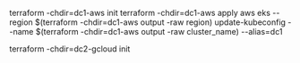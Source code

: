 terraform -chdir=dc1-aws init
terraform -chdir=dc1-aws apply
aws eks --region $(terraform -chdir=dc1-aws output -raw region) update-kubeconfig --name $(terraform -chdir=dc1-aws output -raw cluster_name) --alias=dc1


terraform -chdir=dc2-gcloud init
